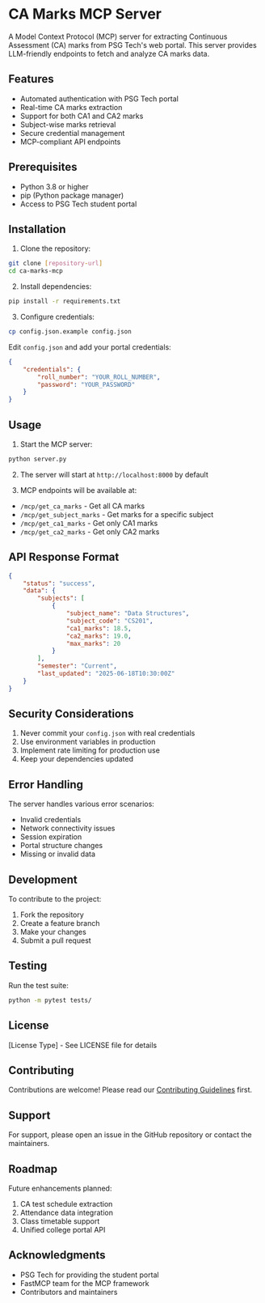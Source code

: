 # CA Marks MCP Server

A Model Context Protocol (MCP) server for extracting Continuous Assessment (CA) marks from PSG Tech's web portal. This server provides LLM-friendly endpoints to fetch and analyze CA marks data.

## Features

- Automated authentication with PSG Tech portal
- Real-time CA marks extraction
- Support for both CA1 and CA2 marks
- Subject-wise marks retrieval
- Secure credential management
- MCP-compliant API endpoints

## Prerequisites

- Python 3.8 or higher
- pip (Python package manager)
- Access to PSG Tech student portal

## Installation

1. Clone the repository:
```bash
git clone [repository-url]
cd ca-marks-mcp
```

2. Install dependencies:
```bash
pip install -r requirements.txt
```

3. Configure credentials:
```bash
cp config.json.example config.json
```
Edit `config.json` and add your portal credentials:
```json
{
    "credentials": {
        "roll_number": "YOUR_ROLL_NUMBER",
        "password": "YOUR_PASSWORD"
    }
}
```

## Usage

1. Start the MCP server:
```bash
python server.py
```

2. The server will start at `http://localhost:8000` by default

3. MCP endpoints will be available at:
- `/mcp/get_ca_marks` - Get all CA marks
- `/mcp/get_subject_marks` - Get marks for a specific subject
- `/mcp/get_ca1_marks` - Get only CA1 marks
- `/mcp/get_ca2_marks` - Get only CA2 marks

## API Response Format

```json
{
    "status": "success",
    "data": {
        "subjects": [
            {
                "subject_name": "Data Structures",
                "subject_code": "CS201",
                "ca1_marks": 18.5,
                "ca2_marks": 19.0,
                "max_marks": 20
            }
        ],
        "semester": "Current",
        "last_updated": "2025-06-18T10:30:00Z"
    }
}
```

## Security Considerations

1. Never commit your `config.json` with real credentials
2. Use environment variables in production
3. Implement rate limiting for production use
4. Keep your dependencies updated

## Error Handling

The server handles various error scenarios:
- Invalid credentials
- Network connectivity issues
- Session expiration
- Portal structure changes
- Missing or invalid data

## Development

To contribute to the project:

1. Fork the repository
2. Create a feature branch
3. Make your changes
4. Submit a pull request

## Testing

Run the test suite:
```bash
python -m pytest tests/
```

## License

[License Type] - See LICENSE file for details

## Contributing

Contributions are welcome! Please read our [Contributing Guidelines](CONTRIBUTING.md) first.

## Support

For support, please open an issue in the GitHub repository or contact the maintainers.

## Roadmap

Future enhancements planned:
1. CA test schedule extraction
2. Attendance data integration
3. Class timetable support
4. Unified college portal API

## Acknowledgments

- PSG Tech for providing the student portal
- FastMCP team for the MCP framework
- Contributors and maintainers